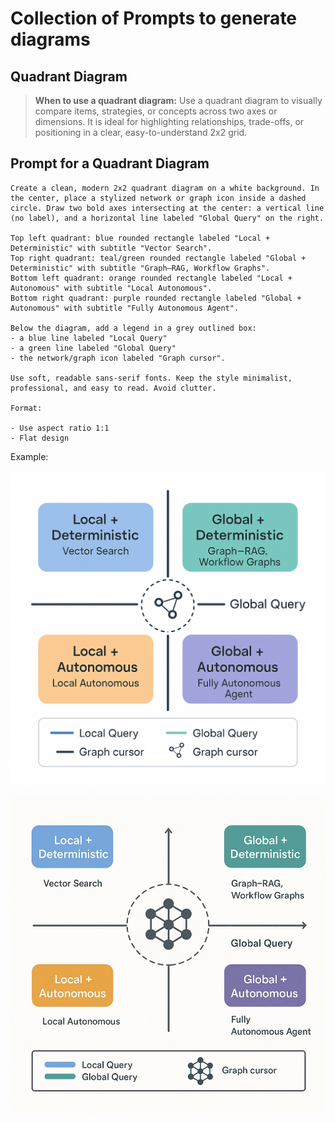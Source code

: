 # Collection of Prompts to generate diagrams

## Quadrant Diagram

> **When to use a quadrant diagram:**
> Use a quadrant diagram to visually compare items, strategies, or concepts across two axes or dimensions. It is ideal for highlighting relationships, trade-offs, or positioning in a clear, easy-to-understand 2x2 grid.

## Prompt for a Quadrant Diagram

```text
Create a clean, modern 2x2 quadrant diagram on a white background. In the center, place a stylized network or graph icon inside a dashed circle. Draw two bold axes intersecting at the center: a vertical line (no label), and a horizontal line labeled "Global Query" on the right.

Top left quadrant: blue rounded rectangle labeled "Local + Deterministic" with subtitle "Vector Search".
Top right quadrant: teal/green rounded rectangle labeled "Global + Deterministic" with subtitle "Graph–RAG, Workflow Graphs".
Bottom left quadrant: orange rounded rectangle labeled "Local + Autonomous" with subtitle "Local Autonomous".
Bottom right quadrant: purple rounded rectangle labeled "Global + Autonomous" with subtitle "Fully Autonomous Agent".

Below the diagram, add a legend in a grey outlined box:
- a blue line labeled "Local Query"
- a green line labeled "Global Query"
- the network/graph icon labeled "Graph cursor".

Use soft, readable sans-serif fonts. Keep the style minimalist, professional, and easy to read. Avoid clutter.

Format:

- Use aspect ratio 1:1
- Flat design
```

Example:

![Clean Modern Cadran OpenAI](./assets/clean_modern_quadrant_graph_diagram_openai.jpeg)

![Clean Modern Cadran Imagegen4](./assets/clean_modern_quadrant_graph_diagram_imagegen4.jpeg)
